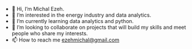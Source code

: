 - 👋 Hi, I’m Michal Ezeh.
- 👀 I’m interested in the energy industry and data analytics.
- 🌱 I’m currently learning data analytics and python.
- 💞️ I’m looking to collaborate on projects that will build my skills and meet people who share my interests.
- 📫 How to reach me ezehmichal@gmail.com

<!---
michalezeh/michalezeh is a ✨ special ✨ repository because its `README.md` (this file) appears on your GitHub profile.
You can click the Preview link to take a look at your changes.
--->
